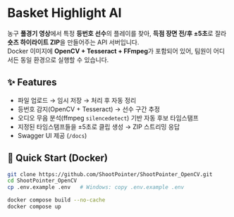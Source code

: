 # Basket Highlight AI

농구 **풀경기 영상**에서 특정 **등번호 선수**의 플레이를 찾아, **득점 장면 전/후 ±5초**로 잘라 **숏츠 하이라이트 ZIP**을 만들어주는 API 서버입니다.  
Docker 이미지에 **OpenCV + Tesseract + FFmpeg**가 포함되어 있어, 팀원이 어디서든 동일 환경으로 실행할 수 있습니다.

## ✨ Features
- 파일 업로드 → 임시 저장 → 처리 후 자동 정리
- 등번호 감지(OpenCV + Tesseract) → 선수 구간 추정
- 오디오 무음 분석(ffmpeg `silencedetect`) 기반 자동 후보 타임스탬프
- 지정된 타임스탬프들을 ±5초로 클립 생성 → ZIP 스트리밍 응답
- Swagger UI 제공 (`/docs`)

## 🚀 Quick Start (Docker)
```bash
git clone https://github.com/ShootPointer/ShootPointer_OpenCV.git
cd ShootPointer_OpenCV
cp .env.example .env   # Windows: copy .env.example .env

docker compose build --no-cache
docker compose up
